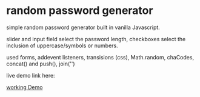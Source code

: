 # random password generator

simple random password generator built in vanilla Javascript.

slider and input field select the password length, checkboxes select the inclusion of uppercase/symbols or numbers.

used forms, addevent listeners, transisions (css), Math.random, chaCodes, concat() and push(), join('')

live demo link here:

[working Demo](https://lucasgriffindev.github.io/random-password-generator/)


 
